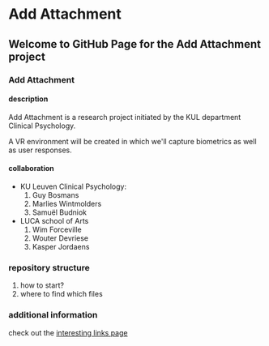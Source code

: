 # Add Attachment

## Welcome to GitHub Page for the Add Attachment project

### Add Attachment

#### description

Add Attachment is a research project initiated by the KUL department Clinical Psychology.

A VR environment will be created in which we'll capture biometrics as well as user responses.


#### collaboration

- KU Leuven Clinical Psychology:
    1. Guy Bosmans
    2. Marlies Wintmolders
    3. Samuël Budniok
- LUCA school of Arts
    1. Wim Forceville
    2. Wouter Devriese
    3. Kasper Jordaens

### repository structure

1. how to start?
2. where to find which files

### additional information

check out the [interesting links page](links.md)

